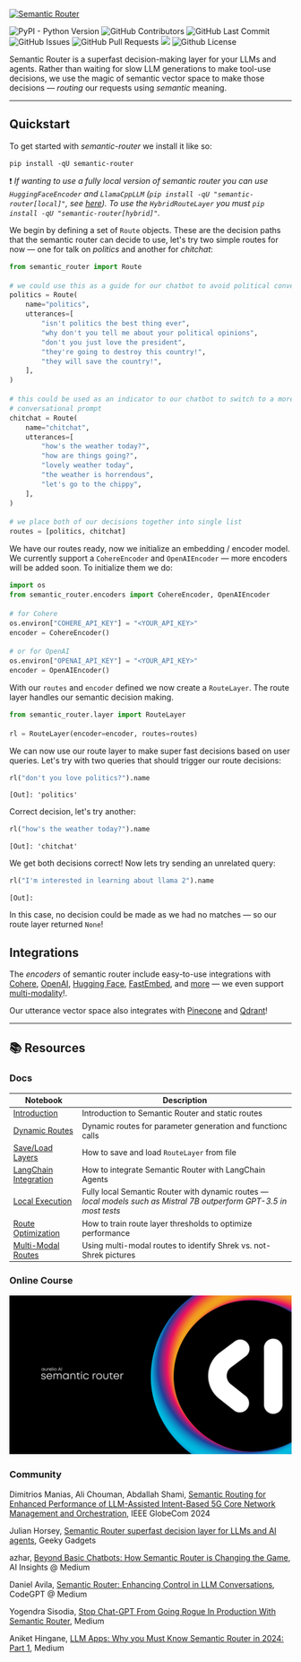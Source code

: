[![Semantic Router](https://i.ibb.co.com/g423grt/semantic-router-banner.png)](https://aurelio.ai)

<p>
<img alt="PyPI - Python Version" src="https://img.shields.io/pypi/pyversions/semantic-router?logo=python&logoColor=gold" />
<img alt="GitHub Contributors" src="https://img.shields.io/github/contributors/aurelio-labs/semantic-router" />
<img alt="GitHub Last Commit" src="https://img.shields.io/github/last-commit/aurelio-labs/semantic-router" />
<img alt="" src="https://img.shields.io/github/repo-size/aurelio-labs/semantic-router" />
<img alt="GitHub Issues" src="https://img.shields.io/github/issues/aurelio-labs/semantic-router" />
<img alt="GitHub Pull Requests" src="https://img.shields.io/github/issues-pr/aurelio-labs/semantic-router" />
<img src="https://codecov.io/gh/aurelio-labs/semantic-router/graph/badge.svg?token=H8OOMV2TUF" />
<img alt="Github License" src="https://img.shields.io/badge/License-MIT-yellow.svg" />
</p>

Semantic Router is a superfast decision-making layer for your LLMs and agents. Rather than waiting for slow LLM generations to make tool-use decisions, we use the magic of semantic vector space to make those decisions — _routing_ our requests using _semantic_ meaning.

---

## Quickstart

To get started with _semantic-router_ we install it like so:

```
pip install -qU semantic-router
```

❗️ _If wanting to use a fully local version of semantic router you can use `HuggingFaceEncoder` and `LlamaCppLLM` (`pip install -qU "semantic-router[local]"`, see [here](https://github.com/aurelio-labs/semantic-router/blob/main/docs/05-local-execution.ipynb)). To use the `HybridRouteLayer` you must `pip install -qU "semantic-router[hybrid]"`._

We begin by defining a set of `Route` objects. These are the decision paths that the semantic router can decide to use, let's try two simple routes for now — one for talk on _politics_ and another for _chitchat_:

```python
from semantic_router import Route

# we could use this as a guide for our chatbot to avoid political conversations
politics = Route(
    name="politics",
    utterances=[
        "isn't politics the best thing ever",
        "why don't you tell me about your political opinions",
        "don't you just love the president",
        "they're going to destroy this country!",
        "they will save the country!",
    ],
)

# this could be used as an indicator to our chatbot to switch to a more
# conversational prompt
chitchat = Route(
    name="chitchat",
    utterances=[
        "how's the weather today?",
        "how are things going?",
        "lovely weather today",
        "the weather is horrendous",
        "let's go to the chippy",
    ],
)

# we place both of our decisions together into single list
routes = [politics, chitchat]
```

We have our routes ready, now we initialize an embedding / encoder model. We currently support a `CohereEncoder` and `OpenAIEncoder` — more encoders will be added soon. To initialize them we do:

```python
import os
from semantic_router.encoders import CohereEncoder, OpenAIEncoder

# for Cohere
os.environ["COHERE_API_KEY"] = "<YOUR_API_KEY>"
encoder = CohereEncoder()

# or for OpenAI
os.environ["OPENAI_API_KEY"] = "<YOUR_API_KEY>"
encoder = OpenAIEncoder()
```

With our `routes` and `encoder` defined we now create a `RouteLayer`. The route layer handles our semantic decision making.

```python
from semantic_router.layer import RouteLayer

rl = RouteLayer(encoder=encoder, routes=routes)
```

We can now use our route layer to make super fast decisions based on user queries. Let's try with two queries that should trigger our route decisions:

```python
rl("don't you love politics?").name
```

```
[Out]: 'politics'
```

Correct decision, let's try another:

```python
rl("how's the weather today?").name
```

```
[Out]: 'chitchat'
```

We get both decisions correct! Now lets try sending an unrelated query:

```python
rl("I'm interested in learning about llama 2").name
```

```
[Out]:
```

In this case, no decision could be made as we had no matches — so our route layer returned `None`!

## Integrations

The _encoders_ of semantic router include easy-to-use integrations with [Cohere](https://github.com/aurelio-labs/semantic-router/blob/main/semantic_router/encoders/cohere.py), [OpenAI](https://github.com/aurelio-labs/semantic-router/blob/main/docs/encoders/openai-embed-3.ipynb), [Hugging Face](https://github.com/aurelio-labs/semantic-router/blob/main/docs/encoders/huggingface.ipynb), [FastEmbed](https://github.com/aurelio-labs/semantic-router/blob/main/docs/encoders/fastembed.ipynb), and [more](https://github.com/aurelio-labs/semantic-router/tree/main/semantic_router/encoders) — we even support [multi-modality](https://github.com/aurelio-labs/semantic-router/blob/main/docs/07-multi-modal.ipynb)!.

Our utterance vector space also integrates with [Pinecone](https://github.com/aurelio-labs/semantic-router/blob/main/docs/indexes/pinecone.ipynb) and [Qdrant](https://github.com/aurelio-labs/semantic-router/blob/main/docs/indexes/qdrant.ipynb)!

---

## 📚 Resources

### Docs

| Notebook | Description |
| -------- | ----------- |
| [Introduction](https://github.com/aurelio-labs/semantic-router/blob/main/docs/00-introduction.ipynb) | Introduction to Semantic Router and static routes |
| [Dynamic Routes](https://github.com/aurelio-labs/semantic-router/blob/main/docs/02-dynamic-routes.ipynb) | Dynamic routes for parameter generation and functionc calls |
| [Save/Load Layers](https://github.com/aurelio-labs/semantic-router/blob/main/docs/01-save-load-from-file.ipynb) | How to save and load `RouteLayer` from file |
| [LangChain Integration](https://github.com/aurelio-labs/semantic-router/blob/main/docs/03-basic-langchain-agent.ipynb) | How to integrate Semantic Router with LangChain Agents |
| [Local Execution](https://github.com/aurelio-labs/semantic-router/blob/main/docs/05-local-execution.ipynb) | Fully local Semantic Router with dynamic routes — *local models such as Mistral 7B outperform GPT-3.5 in most tests* |
| [Route Optimization](https://github.com/aurelio-labs/semantic-router/blob/main/docs/06-threshold-optimization.ipynb) | How to train route layer thresholds to optimize performance |
| [Multi-Modal Routes](https://github.com/aurelio-labs/semantic-router/blob/main/docs/07-multi-modal.ipynb) | Using multi-modal routes to identify Shrek vs. not-Shrek pictures |

### Online Course

[![Semantic Router Course](https://github.com/aurelio-labs/assets/blob/main/images/aurelio-1080p-header-dark-semantic-router.jpg)](https://www.aurelio.ai/course/semantic-router)

### Community

Dimitrios Manias, Ali Chouman, Abdallah Shami, [Semantic Routing for Enhanced Performance of LLM-Assisted Intent-Based 5G Core Network Management and Orchestration](https://arxiv.org/abs/2404.15869), IEEE GlobeCom 2024

Julian Horsey, [Semantic Router superfast decision layer for LLMs and AI agents](https://www.geeky-gadgets.com/semantic-router-superfast-decision-layer-for-llms-and-ai-agents/), Geeky Gadgets

azhar, [Beyond Basic Chatbots: How Semantic Router is Changing the Game](https://medium.com/ai-insights-cobet/beyond-basic-chatbots-how-semantic-router-is-changing-the-game-783dd959a32d), AI Insights @ Medium

Daniel Avila, [Semantic Router: Enhancing Control in LLM Conversations](https://blog.codegpt.co/semantic-router-enhancing-control-in-llm-conversations-68ce905c8d33), CodeGPT @ Medium

Yogendra Sisodia, [Stop Chat-GPT From Going Rogue In Production With Semantic Router](https://medium.com/@scholarly360/stop-chat-gpt-from-going-rogue-in-production-with-semantic-router-937a4768ae19), Medium

Aniket Hingane, [LLM Apps: Why you Must Know Semantic Router in 2024: Part 1](https://medium.com/@learn-simplified/llm-apps-why-you-must-know-semantic-router-in-2024-part-1-bfbda81374c5), Medium
